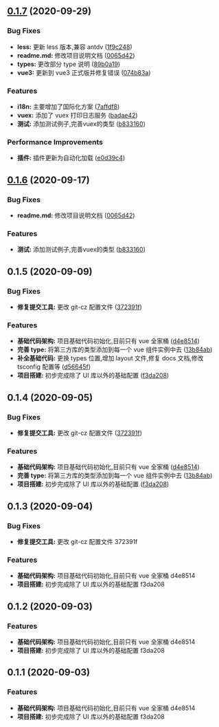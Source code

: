 ## [0.1.7](https://github.com/ibwei/vue3-base/compare/v0.1.8...v0.1.7) (2020-09-29)


### Bug Fixes

* **less:** 更新 less 版本,兼容 antdv ([1f9c248](https://github.com/ibwei/vue3-base/commit/1f9c2488fa35fc4e8fe52229db48ca1f53813fb1))
* **readme.md:** 修改项目说明文档 ([0065d42](https://github.com/ibwei/vue3-base/commit/0065d420b18ee3ddc13396b1436faee090806a16))
* **types:** 更改部分 type 说明 ([89b0a19](https://github.com/ibwei/vue3-base/commit/89b0a193629576f49146d968460658c66e8e1895))
* **vue3:** 更新到 vue3 正式版并修复错误 ([074b83a](https://github.com/ibwei/vue3-base/commit/074b83a8db7ed1f68d6fb4faf0f04302743a02c5))


### Features

* **i18n:** 主要增加了国际化方案 ([7affdf8](https://github.com/ibwei/vue3-base/commit/7affdf821bf934e4fc364ab89bb9731475987141))
* **vuex:** 添加了 vuex 打印日志服务 ([badae42](https://github.com/ibwei/vue3-base/commit/badae42d9561fc155a45b152f496e2ca955a5532))
* **测试:** 添加测试例子,完善vuex的类型 ([b833160](https://github.com/ibwei/vue3-base/commit/b833160194808b4fd04aa0dbca1223449c7d1e88))


### Performance Improvements

* **插件:** 插件更新为自动化加载 ([e0d39c4](https://github.com/ibwei/vue3-base/commit/e0d39c43c81c21d50c250a9d833d9d012ff7a55b))



## [0.1.6](https://github.com/ibwei/vue3-base/compare/v0.1.8...v0.1.6) (2020-09-17)


### Bug Fixes

* **readme.md:** 修改项目说明文档 ([0065d42](https://github.com/ibwei/vue3-base/commit/0065d420b18ee3ddc13396b1436faee090806a16))


### Features

* **测试:** 添加测试例子,完善vuex的类型 ([b833160](https://github.com/ibwei/vue3-base/commit/b833160194808b4fd04aa0dbca1223449c7d1e88))



## 0.1.5 (2020-09-09)

### Bug Fixes

- **修复提交工具:** 更改 git-cz 配置文件 ([372391f](https://github.com/ibwei/vue3-base/commit/372391f79e177c685277409ad873cd963c756ee3))

### Features

- **基础代码架构:** 项目基础代码初始化,目前只有 vue 全家桶 ([d4e8514](https://github.com/ibwei/vue3-base/commit/d4e851421b72b7f2ff273d8ebc72c08919b94392))
- **完善 type:** 将第三方库的类型添加到每一个 vue 组件实例中去 ([13b84ab](https://github.com/ibwei/vue3-base/commit/13b84ab084ee388e114618db31ab801d28143bdf))
- **补全基础代码:** 更换 types 位置,增加 layout 文件,修复 docs 文档,修改 tsconfig 配置等 ([d56645f](https://github.com/ibwei/vue3-base/commit/d56645fcf33959bcf57453690201be3cdd55620c))
- **项目搭建:** 初步完成除了 UI 库以外的基础配置 ([f3da208](https://github.com/ibwei/vue3-base/commit/f3da208fa7bcd9141c829327cf949aaf486a0ce7))

## 0.1.4 (2020-09-05)

### Bug Fixes

- **修复提交工具:** 更改 git-cz 配置文件 ([372391f](https://github.com/ibwei/vue3-base/commit/372391f79e177c685277409ad873cd963c756ee3))

### Features

- **基础代码架构:** 项目基础代码初始化,目前只有 vue 全家桶 ([d4e8514](https://github.com/ibwei/vue3-base/commit/d4e851421b72b7f2ff273d8ebc72c08919b94392))
- **完善 type:** 将第三方库的类型添加到每一个 vue 组件实例中去 ([13b84ab](https://github.com/ibwei/vue3-base/commit/13b84ab084ee388e114618db31ab801d28143bdf))
- **项目搭建:** 初步完成除了 UI 库以外的基础配置 ([f3da208](https://github.com/ibwei/vue3-base/commit/f3da208fa7bcd9141c829327cf949aaf486a0ce7))

## 0.1.3 (2020-09-04)

### Bug Fixes

- **修复提交工具:** 更改 git-cz 配置文件 372391f

### Features

- **基础代码架构:** 项目基础代码初始化,目前只有 vue 全家桶 d4e8514
- **项目搭建:** 初步完成除了 UI 库以外的基础配置 f3da208

## 0.1.2 (2020-09-03)

### Features

- **基础代码架构:** 项目基础代码初始化,目前只有 vue 全家桶 d4e8514
- **项目搭建:** 初步完成除了 UI 库以外的基础配置 f3da208

## 0.1.1 (2020-09-03)

### Features

- **基础代码架构:** 项目基础代码初始化,目前只有 vue 全家桶 d4e8514
- **项目搭建:** 初步完成除了 UI 库以外的基础配置 f3da208
